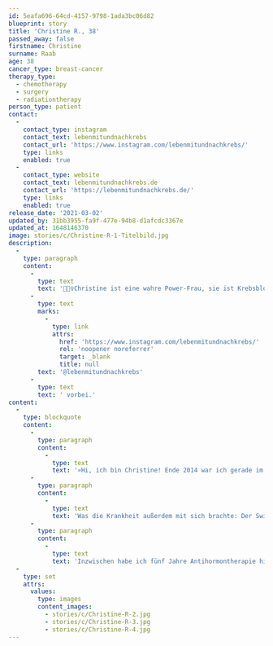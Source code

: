 ```yaml
---
id: 5eafa696-64cd-4157-9798-1ada3bc06d82
blueprint: story
title: 'Christine R., 38'
passed_away: false
firstname: Christine
surname: Raab
age: 38
cancer_type: breast-cancer
therapy_type:
  - chemotherapy
  - surgery
  - radiationtherapy
person_type: patient
contact:
  -
    contact_type: instagram
    contact_text: lebenmitundnachkrebs
    contact_url: 'https://www.instagram.com/lebenmitundnachkrebs/'
    type: links
    enabled: true
  -
    contact_type: website
    contact_text: lebenmitundnachkrebs.de
    contact_url: 'https://lebenmitundnachkrebs.de/'
    type: links
    enabled: true
release_date: '2021-03-02'
updated_by: 31bb3955-fa9f-477e-94b8-d1afcdc3367e
updated_at: 1648146370
image: stories/c/Christine-R-1-Titelbild.jpg
description:
  -
    type: paragraph
    content:
      -
        type: text
        text: '🧘🏻‍♀️Christine ist eine wahre Power-Frau, sie ist Krebsbloggerin, Yoga-Lehrerin und ganzheitlicher Coach! Aufklärung und Unterstützung für Krebspatient:innen sind ihr eine Herzensangelegenheit. Christine war 32 Jahre alt, als sie die Diagnose erhielt, heute ist sie 38 Jahre alt und krebsfrei. Schaut doch mal auf ihrem Account '
      -
        type: text
        marks:
          -
            type: link
            attrs:
              href: 'https://www.instagram.com/lebenmitundnachkrebs/'
              rel: 'noopener noreferrer'
              target: _blank
              title: null
        text: '@lebenmitundnachkrebs'
      -
        type: text
        text: ' vorbei.'
content:
  -
    type: blockquote
    content:
      -
        type: paragraph
        content:
          -
            type: text
            text: '»Hi, ich bin Christine! Ende 2014 war ich gerade im dritten Jahr meiner Selbstständigkeit als Make-up Artistin und Schwimmlehrerin und frisch verheiratet, als die Diagnose Brustkrebs mein Leben über den Haufen warf. Gut sechs Wochen voller Arzttermine, Untersuchungen und Besprechungen – von Kinderwunschklinik, über Perücke aussuchen zu ›Schwimmlehrer einstellen und alles organisieren‹ – bis es dann mit dem vollen schulmedizinischen Programm losging. Eizellen – auf eigene Kosten – vorsorglich einfrieren lassen, Operation im Achselbereich, Chemotherapie, brusterhaltende Operation und Bestrahlung. Da ich durch die Selbstständigkeit mit sehr vielen Menschen zu tun hatte, entschied ich mich von Anfang an dazu meine Geschichte öffentlich zu machen und habe die komplette Zeit auf YouTube dokumentiert.'
      -
        type: paragraph
        content:
          -
            type: text
            text: 'Was die Krankheit außerdem mit sich brachte: Der Switch von konventioneller Kosmetik auf Naturkosmetik und vegane Produkte – wenn man mal sieht wie viele Inhaltsstoffe den Zusatz ›könnte krebserregend sein‹ tragen … – und die Entscheidung eine Ausbildung zur Yogalehrerin zu machen.'
      -
        type: paragraph
        content:
          -
            type: text
            text: 'Inzwischen habe ich fünf Jahre Antihormontherapie hinter mir und bin nun seit fast einem Jahr in der Pause und hoffe, dass sich der Kinderwunsch nun erfüllen kann. Ich bin gesund und unterstütze und begleite nun andere Menschen als Yogalehrerin und ganzheitlicher Coach. Ein besonderes Herzensthema ist mein Onlinekurs für (ehemalige) Krebspatient:innen, der sowohl die Zeit während als auch nach der Therapie mit Ansätzen aus der Yogaphilosophie ganzheitlich unterstützt.«'
  -
    type: set
    attrs:
      values:
        type: images
        content_images:
          - stories/c/Christine-R-2.jpg
          - stories/c/Christine-R-3.jpg
          - stories/c/Christine-R-4.jpg
---
```

